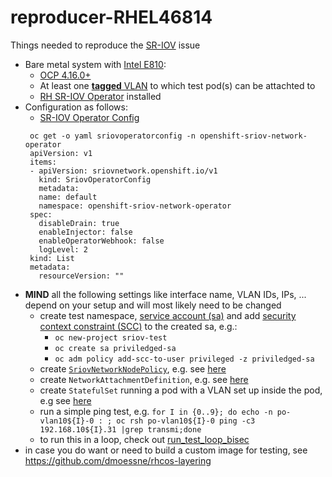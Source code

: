 # reproducer-RHEL46814
Things needed to reproduce the [SR-IOV](https://youtu.be/hRHsk8Nycdg?si=4u84UcpA2alBmdU0) issue
- Bare metal system with [Intel E810](https://www.intel.com/content/www/us/en/products/details/ethernet/800-network-adapters/e810-network-adapters/products.html):
  - [OCP 4.16.0+](https://docs.openshift.com/container-platform/4.16/installing/installing_on_prem_assisted/installing-on-prem-assisted.html)
  - At least one [**tagged** VLAN](https://en.wikipedia.org/wiki/IEEE_802.1Q) to which test pod(s) can be attachted to 
  - [RH SR-IOV Operator](https://docs.openshift.com/container-platform/4.16/networking/hardware_networks/installing-sriov-operator.html) installed 
- Configuration as follows:
  - [SR-IOV Operator Config](https://docs.openshift.com/container-platform/4.16/networking/hardware_networks/configuring-sriov-operator.html#configure-sr-iov-operator-single-node_configuring-sriov-operator) 
   ```
    oc get -o yaml sriovoperatorconfig -n openshift-sriov-network-operator
    apiVersion: v1
    items:
    - apiVersion: sriovnetwork.openshift.io/v1
      kind: SriovOperatorConfig
      metadata:
      name: default
      namespace: openshift-sriov-network-operator
    spec:
      disableDrain: true
      enableInjector: false
      enableOperatorWebhook: false
      logLevel: 2
    kind: List
    metadata:
      resourceVersion: ""
   ```
 - **MIND** all the following settings like interface name, VLAN IDs, IPs, ... depend on your setup and will most likely need to be changed
   - create test namespace, [service account (sa)](https://docs.openshift.com/container-platform/4.16/authentication/understanding-and-creating-service-accounts.html) and add [security context constraint (SCC)](https://docs.openshift.com/container-platform/4.16/authentication/managing-security-context-constraints.html) to the created sa, e.g.:
     - `oc new-project sriov-test`
     - `oc create sa priviledged-sa`
     - `oc adm policy add-scc-to-user privileged -z priviledged-sa`
   - create [`SriovNetworkNodePolicy`](https://docs.openshift.com/container-platform/4.16/networking/hardware_networks/configuring-sriov-device.html), e.g. see [here](01-SriovNetworkNodePolicy/sriov-config-netdevice-enp5s0f1.yaml)
   - create `NetworkAttachmentDefinition`, e.g. see [here](02-nets/vlan/)
   - create `StatefulSet` running a pod with a VLAN set up inside the pod, e.g see [here](03-sts/vlan/)
   - run a simple ping test, e.g. `for I in {0..9}; do echo -n po-vlan10${I}-0 : ; oc rsh po-vlan10${I}-0 ping -c3 192.168.10${I}.31 |grep transmi;done`
   - to run this in a loop, check out [run_test_loop_bisec](scripts/run_test_loop_bisec)
- in case you do want or need to build a custom image for testing, see https://github.com/dmoessne/rhcos-layering
